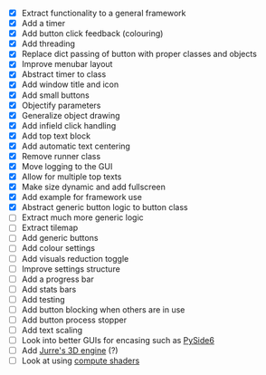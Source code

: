 - [x] Extract functionality to a general framework
- [x] Add a timer
- [x] Add button click feedback (colouring)
- [x] Add threading
- [x] Replace dict passing of button with proper classes and objects
- [x] Improve menubar layout
- [x] Abstract timer to class
- [x] Add window title and icon
- [x] Add small buttons
- [x] Objectify parameters
- [x] Generalize object drawing
- [x] Add infield click handling
- [x] Add top text block
- [x] Add automatic text centering
- [x] Remove runner class
- [x] Move logging to the GUI
- [x] Allow for multiple top texts
- [x] Make size dynamic and add fullscreen
- [x] Add example for framework use
- [x] Abstract generic button logic to button class
- [ ] Extract much more generic logic
- [ ] Extract tilemap
- [ ] Add generic buttons
- [ ] Add colour settings
- [ ] Add visuals reduction toggle
- [ ] Improve settings structure
- [ ] Add a progress bar
- [ ] Add stats bars
- [ ] Add testing
- [ ] Add button blocking when others are in use
- [ ] Add button process stopper
- [ ] Add text scaling
- [ ] Look into better GUIs for encasing such as [PySide6](https://www.youtube.com/watch?v=Z1N9JzNax2k)
- [ ] Add [Jurre's 3D engine](https://github.com/Jurredr/3d-engine-py) (?)
- [ ] Look at using [compute shaders](https://api.arcade.academy/en/stable/tutorials/compute_shader/index.html)
